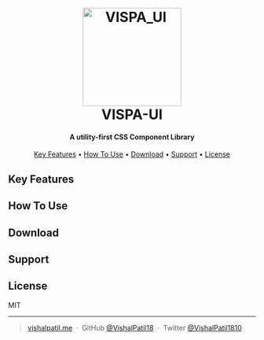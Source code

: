 <h1 align="center">
  <br>
  <a href="#"><img src="https://raw.githubusercontent.com/VishalPatil18/VISPA-UI/main/assets/VISPA_UI--logo.svg?token=GHSAT0AAAAAABNUG2VVR25CPORFTDXOHBOKYPZHLZA" alt="VISPA_UI" width="200"></a>
  <br>
  VISPA-UI
  <br>
</h1>

<h4 align="center">A utility-first CSS Component Library</h4>

<p align="center">
  <a href="#key-features">Key Features</a> •
  <a href="#how-to-use">How To Use</a> •
  <a href="#download">Download</a> •
  <a href="#support">Support</a> •
  <a href="#license">License</a>
</p>

## Key Features

## How To Use

## Download

## Support

## License

MIT

---

> [vishalpatil.me](https://vishalpatil.me/) &nbsp;&middot;&nbsp;
> GitHub [@VishalPatil18](https://github.com/VishalPatil18) &nbsp;&middot;&nbsp;
> Twitter [@VishalPatil1810](https://twitter.com/VishalPatil1810)
